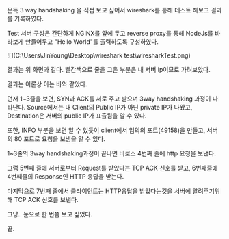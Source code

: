 문득 3 way handshaking 을 직접 보고 싶어서 wireshark를 통해 테스트 해보고 결과를 기록하였다.

Test 서버 구성은 간단하게 NGINX를 앞에 두고 reverse proxy를 통해 NodeJs를 바라보게 만들어두고 "Hello World"를 출력하도록 구성하였다.

![](C:\Users\JinYoung\Desktop\wireshark test\wiresharkTest.png)

결과는 위 화면과 같다. 빨간색으로 줄을 그은 부분은 내 서버 ip이므로 가려보았다.

결과는 이론상 아는 바와 같았다.

먼저 1~3줄을 보면, SYN과 ACK를 서로 주고 받으며 3way handshaking 과정이 나타난다. Source에서는 내 Client의 Public IP가 아닌 private IP가 나왔고, Destination은 서버의 public IP가 표출됨을 알 수 있다.

또한, INFO 부분을 보면 알 수 있듯이 client에서 임의의 포트(49158)을 만들고, 서버의 80 포트로 요청을 보냄을 알 수 있다. 

1~3줄의 3way handshaking과정이 끝나면 비로소 4번째 줄에 http 요청을 보낸다.

그럼 5번째 줄에 서버로부터 Request를 받았다는 TCP ACK 신호를 받고, 6번째줄에 4번째줄의 Response인 HTTP 응답을 받는다.

마지막으로 7번째 줄에서 클라이언트는 HTTP응답을 받았다는것을 서버에 알려주기위해 TCP ACK 신호를 보낸다.



그냥.. 눈으로 한 번쯤 보고 싶었다.

끝.





